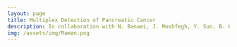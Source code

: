 ```yaml
---
layout: page
title: Multiplex Detection of Pancreatic Cancer  
description: In collaboration with N. Banaei, J. Moshfegh, Y. Sun, B. Kim 
img: /assets/img/Raman.png
---
```




<div class="img">
    <img class="col" src="{{ site.baseurl }}/assets/img/Raman.png" alt="" title="Raman Spectroscopy"/>

<div class="col three caption">
    
</div>

